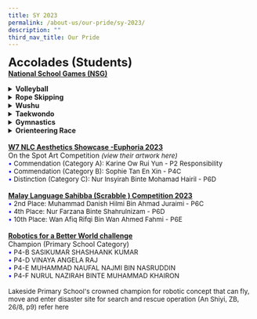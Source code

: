 ```yaml
---
title: SY 2023
permalink: /about-us/our-pride/sy-2023/
description: ""
third_nav_title: Our Pride
---
```

<span style="font-size: 18pt;"><b>Accolades (Students)</b></span>
<br>
<b><u>National School Games (NSG)</u></b><br>
<details><summary><b>Volleyball</b></summary>
<br>
2nd place in Classification Round (Girls)
<br>
<span style="font-size: 10pt;">
<span style="color:blue;">•</span> Lau Jin Yun -  P4A<br>
<span style="color:blue;">•</span> Nur Irnissa Munifa Binti Mohamad Saperi - P4A<br>
<span style="color:blue;">•</span> Ong Yue Ting - P4C<br>
<span style="color:blue;">•</span> Chua Xin Wei - P4D<br>
<span style="color:blue;">•</span> Adrielle Lim Xin En - P4E<br>
<span style="color:blue;">•</span> Jocelyn Lau Bee Yee - P4F<br>
<span style="color:blue;">•</span> Ong Yi Lin - P5B<br>
<span style="color:blue;">•</span> Ong Rui En, Aniston - P5C<br>
<span style="color:blue;">•</span> Liew Jia Yi - P5F</span><br><br>
8th place National Senior Girls<br>
<span style="font-size: 10pt;">
<span style="color:blue;">•</span> Ong Yi Lin - P6B<br>
<span style="color:blue;">•</span> Ong Rui En, Aniston - P6C<br>
<span style="color:blue;">•</span> Sana Ram Ananth - P6C<br>
<span style="color:blue;">•</span> Yeo Ling - P6D<br>
<span style="color:blue;">•</span> Zarah Ervyna Puteri Noor Azelee - P6D<br>
<span style="color:blue;">•</span> Axielin Santha Vincy - P6E<br>
<span style="color:blue;">•</span> Wang Qiao Qiao - P6E<br>
<span style="color:blue;">•</span> Alanis Zoie Xie Jiaxin - P6F<br>
<span style="color:blue;">•</span> Corraine Sam Jia Xuan - P6F<br>
<span style="color:blue;">•</span> Kok Chian Torng - P6F<br>
<span style="color:blue;">•</span> Liew Jia Yi - P6F<br>
<span style="color:blue;">•</span> Mannasvi Nayaana Amar Raj - P6F<br>
<span style="color:blue;">•</span> Nurul Zuhaira Mohammed Ismail - P6F<br>
<span style="color:blue;">•</span> Thirunavukkarasu Khanishka - P6F</span></details>
<details><summary><b>Rope Skipping</b></summary>
<br>
	<b>Seniors Girls</b><br>
SPSSC Sportsmanship Award<br>
<span style="font-size: 10pt;">
<span style="color:blue;">•</span> Lee Yu Xuan, Sandra - P6C</span><br><br>
4th Position - Individual Freestyle<br>
<span style="font-size: 10pt;">
<span style="color:blue;">•</span> Ang Yixin, Joelle - P6F</span><br><br>
4th Position - Individual Double Under<br>
<span style="font-size: 10pt;">
<span style="color:blue;">•</span> Lim Yong Yun - P6E</span><br><br>
6th Position - Double Dutch<br>
<span style="font-size: 10pt;">
<span style="color:blue;">•</span> Dian Nurafifa Shafiyyah Binte Md Syafiq - P6C<br>
<span style="color:blue;">•</span> Margaret Gabrielle Matira Ama - P6C<br>
<span style="color:blue;">•</span> Yap Janley - P6C<br>
<span style="color:blue;">•</span> Cher Rui Xuan, Jazlyn - P6A</span><br><br>
<b>Junior Girls</b><br>
5th Position - Individual Speed<br>
<span style="font-size: 10pt;">
<span style="color:blue;">•</span> Velmurugan Haasini Nandhana - P4F</span><br><br>
6th Position - Team Speed Relay<br>
<span style="font-size: 10pt;">
<span style="color:blue;">•</span> Lim Yong Yun - P5E<br>
<span style="color:blue;">•</span> Velmurugan Haasini Nandhana - P4F</span><br><br>
Bronze Pin - Team Speed Relay<br>
<span style="font-size: 10pt;">
<span style="color:blue;">•</span> Sun Yutong - P5E<br>
<span style="color:blue;">•</span> Velmurugan Haasini Nandhana - P5E<br>
<span style="color:blue;">•</span> Lovelle Ng Bo YI - P5C<br>
<span style="color:blue;">•</span> Jasmine Tay Xin Yi - P5F<br>
<span style="color:blue;">•</span> Ivy Lim Xin Hui - P5B</span><br><br>
<b>Senior Boys</b><br>
2nd Overall - Divisional Championship<br><br>
1st Position - Double Dutch<br>
<span style="font-size: 10pt;">
<span style="color:blue;">•</span> Kannan Kishore - P6F<br>
<span style="color:blue;">•</span> Tan Xiong Rain - P6A<br>
<span style="color:blue;">•</span> Mohamed Ariq Haikal Bin Md Azri - P6B<br>
<span style="color:blue;">•</span> Eric Ng Hong Yi - P6E</span><br><br>
4th Position - Double Dutch<br>
<span style="font-size: 10pt;">
<span style="color:blue;">•</span> Yang Kai Jun Brian - P6F<br>
<span style="color:blue;">•</span> Verrell Wong Shi Xuan - P6A<br>
<span style="color:blue;">•</span> Pun Yi Wei - P6D<br>
<span style="color:blue;">•</span> Feroz Zidane Nizam - P6A<br>
<span style="color:blue;">•</span> LEE SHENG KAI - P6A</span><br><br>
4th Position - Individual Freestyle (Senior Boys)<br>
<span style="font-size: 10pt;">
<span style="color:blue;">•</span> Verdon Wong Shi Jing - P6B</span><br><br>
Individual Speed<br>
<span style="font-size: 10pt;">
<span style="color:blue;">•</span> 1st Position: Eric Ng Hong Yi - P6E<br>
<span style="color:blue;">•</span> 3rd Position: Verdon Wong Shi Jing - P6B</span><br><br>
7th Position - Individual Double Under<br>
<span style="font-size: 10pt;">
<span style="color:blue;">•</span> Kannan Kishore - P6F</span><br><br>
2nd Position - Team Speed Relay<br>
<span style="font-size: 10pt;">
<span style="color:blue;">•</span> Verdon Wong Shi Jing - P6B<br>
<span style="color:blue;">•</span> Eric Ng Hong Yi - P6E<br>
<span style="color:blue;">•</span> Tey Kai Ze, Damien - P6E<br>
<span style="color:blue;">•</span> Kannan Kishore - P6F<br>
<span style="color:blue;">•</span> Tan Xiong Rain - P6B</span><br><br>
<b>Junior Boys</b><br>	
Individual Speed<br>
<span style="font-size: 10pt;">
<span style="color:blue;">•</span> 5th Position: Verdon Wong Shi Jing - P5B<br>
<span style="color:blue;">•</span> 7th Position: Eric Ng Hong Yi - P5E</span><br><br>
Bronze Pin - Individual Speed<br>
<span style="font-size: 10pt;">
<span style="color:blue;">•</span> Chua Zhen Wei - P5C<br>
<span style="color:blue;">•</span> Teo Zi Yang, Xalan - P5C<br>
<span style="color:blue;">•</span> Lee Zhongsheng - P5C</span><br><br>
6th Position - Individual Double Under<br>
<span style="font-size: 10pt;">
<span style="color:blue;">•</span> Eric Ng Hong Yi - P5E<br>
<span style="color:blue;">•</span> Tey Kai Ze, Damien - P5E<br>
<span style="color:blue;">•</span> Teo Zi Yang, Xalan - P4C<br>
<span style="color:blue;">•</span> Kannan Kishore - P5F<br>
<span style="color:blue;">•</span> Toh Kean Yee - P5F</span><br><br>
Bronze Pin - Individual Double Under<br>
<span style="font-size: 10pt;">
<span style="color:blue;">•</span> Teo Zi Yang, Xalan - P5C</span><br><br>
Bronze Pin - Team Speed Relay<br>
<span style="font-size: 10pt;">
<span style="color:blue;">•</span> Teo Zi Yang, Xalan - P5D<br>
<span style="color:blue;">•</span> Chua Zhen Wei - P5C<br>
<span style="color:blue;">•</span> Lee Zhongsheng - P5C<br>
<span style="color:blue;">•</span> Ong Hong Rong Rion - P5D</span><br><br>
</details>
<details><summary><b>Wushu</b></summary>
<b>Senior Girls</b><br>	
Charlayne Chiang - P4E<br>	
<span style="color:blue;">•</span> 5th Position - 24 Style Taijiquan<br>	
<span style="color:blue;">•</span> 2nd Position - 42 Style Taijiquan<br>	
<span style="color:blue;">•</span> 8th Position - 4 Duan Spear<br><br>
<b>Senior Boys</b><br>	
Chen Zong Ze - P6E<br>	
<span style="color:blue;">•</span> 7th Position - 4 Duan Broadsword<br>	
<span style="color:blue;">•</span> 5th Position - 4 Duan Cudgel<br><br>
<b>Junior Boys</b><br>	
Long Yong Jie - P5F<br>	
<span style="color:blue;">•</span> 5th Position - International Changquan<br>	
<span style="color:blue;">•</span> 8th Position - 4 Duan Cudgel<br><br>	
</details>
<details><summary><b>Taekwondo</b></summary>
<b>Junior Girls</b><br>	
5th position Poomsae Individual Red 1
<br>
<span style="font-size: 10pt;">
<span style="color:blue;">•</span> Lam Shi Yuan Guliana Star - P3G</span></details>
<details><summary><b>Gymnastics</b></summary>
<b>Senior Girls</b><br>	
Blossom Ling - P4G
<br>
<span style="font-size: 10pt;">
<span style="color:blue;">•</span> 7th Position - Uneven Bars<br>
<span style="color:blue;">•</span> 4th Position - Balance Beam<br>
<span style="color:blue;">•</span> 3rd Position - Floor Exercise<br>
<span style="color:blue;">•</span> 3rd Position - All Around(OVERALL)
</span></details>
<details><summary><b>Orienteering Race</b></summary>
<b>Girls Division</b><br>	
<span style="font-size: 10pt;">
<span style="color:blue;">•</span> 1st Position: Kwan Qi En, Kaylan - P6E &amp; Lim Yong Yun - P5E<br>
<span style="color:blue;">•</span> 2nd Position: Tan Mer Ling - P6B &amp; Shiphra Ellysia - P6E</span><br><br>
<b>Boys Division</b><br>	
<span style="font-size: 10pt;">
<span style="color:blue;">•</span> 1st Position: Audi Anaqi - P6B &amp; Eric Ng Hong Yi - P5E,<br>
<span style="color:blue;">•</span> 2nd Position: Tan Xuan Ye - P6E &amp; Callum Wong Joon Thang - P4F.<br>
<span style="color:blue;">•</span> 4th Position: Jairus Devan - P6E &amp; Mohamed Raiyan Fikry - P6B
</span></details>
<br>
<b><u>W7 NLC Aesthetics Showcase -Euphoria 2023</u></b><br>
On the Spot Art Competition <i style="font-size: 10pt;"> (view their artwork<a style="text-decoration: none" href="https://www.lakesidepri.moe.edu.sg/files/w7%20nlc%20aesthetics%20showcase.pdf" target="_blank"> here</a>)</i><br>

<span style="font-size: 10pt;">
<span style="color:blue;">•</span> Commendation (Category A): Karine Ow Rui Yun - P2 Responsibility<br>
<span style="color:blue;">•</span> Commendation (Category B):  Sophie Tan En Xin - P4C<br>
<span style="color:blue;">•</span> Distinction (Category C):  Nur Insyirah Binte Mohamad Hairil - P6D</span>
<br><br>
<b><u>Malay Language Sahibba (Scrabble ) Competition 2023</u></b><br>
<span style="font-size: 10pt;">
<span style="color:blue;">•</span> 2nd Place:  Muhammad Danish Hilmi Bin Ahmad Juraimi - P6C<br>
<span style="color:blue;">•</span> 4th Place:  Nur Farzana Binte Shahrulnizam - P6D<br>
<span style="color:blue;">•</span> 10th Place:  Wan Afiq Rifqi Bin Wan Ahmed Fahmi - P6E</span><br><br>
<b><u>Robotics for a Better World challenge</u></b><br>
Champion (Primary School Category)<br>
<span style="font-size: 10pt;">
<span style="color:blue;">•</span> P4-B	SASIKUMAR SHASHAANK KUMAR<br>
<span style="color:blue;">•</span> P4-D	VINAYA ANGELA RAJ<br>
<span style="color:blue;">•</span> P4-E		MUHAMMAD NAUFAL NAJMI BIN NASRUDDIN<br>
<span style="color:blue;">•</span> P4-F		NURUL NAZIRAH BINTE MUHAMMAD KHAIRON<br><br>
Lakeside Primary School's crowned champion for robotic concept that can fly, move and enter disaster site for search and rescue operation (An Shiyi, ZB, 26/8, p9) refer <a style="text-decoration: none" href="https://www.zaobao.com.sg/news/singapore/story20230825-1427260">here</a></span>

